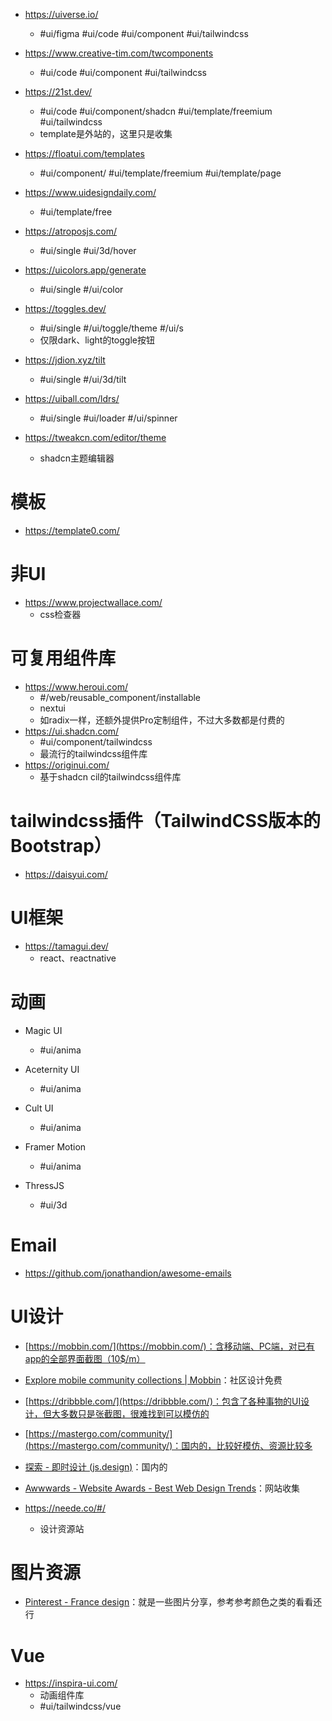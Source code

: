 - https://uiverse.io/
	- #ui/figma #ui/code #ui/component #ui/tailwindcss
- https://www.creative-tim.com/twcomponents
	- #ui/code #ui/component #ui/tailwindcss
- https://21st.dev/
	- #ui/code #ui/component/shadcn #ui/template/freemium #ui/tailwindcss
	- template是外站的，这里只是收集
- https://floatui.com/templates
	- #ui/component/ #ui/template/freemium #ui/template/page
- https://www.uidesigndaily.com/
	- #ui/template/free


- https://atroposjs.com/
	- #ui/single #ui/3d/hover
- https://uicolors.app/generate
	- #ui/single #/ui/color
- https://toggles.dev/
	- #ui/single #/ui/toggle/theme #/ui/s
	- 仅限dark、light的toggle按钮
- https://jdion.xyz/tilt
	- #ui/single #/ui/3d/tilt
- https://uiball.com/ldrs/
	- #ui/single #ui/loader #/ui/spinner 
- https://tweakcn.com/editor/theme
	- shadcn主题编辑器

# 模板
- https://template0.com/

# 非UI
- https://www.projectwallace.com/
	- css检查器


# 可复用组件库
- https://www.heroui.com/
	- #/web/reusable_component/installable
	- nextui
	- 如radix一样，还额外提供Pro定制组件，不过大多数都是付费的
- https://ui.shadcn.com/
	- #ui/component/tailwindcss
	- 最流行的tailwindcss组件库
- https://originui.com/
	- 基于shadcn cil的tailwindcss组件库
# tailwindcss插件（TailwindCSS版本的Bootstrap）
- https://daisyui.com/

# UI框架
- https://tamagui.dev/
	- react、reactnative


# 动画

- Magic UI
	- #ui/anima
- Aceternity UI
	- #ui/anima 
- Cult UI
	- #ui/anima 
- Framer Motion
	- #ui/anima 

- ThressJS
	- #ui/3d

# Email
- https://github.com/jonathandion/awesome-emails

# UI设计

- [https://mobbin.com/](https://mobbin.com/)：含移动端、PC端，对已有app的全部界面截图（10$/m）

- [Explore mobile community collections | Mobbin](https://mobbin.com/community/mobile)：社区设计免费

- [https://dribbble.com/](https://dribbble.com/)：包含了各种事物的UI设计，但大多数只是张截图，很难找到可以模仿的
- [https://mastergo.com/community/](https://mastergo.com/community/)：国内的，比较好模仿、资源比较多
- [探索 - 即时设计 (js.design)](https://js.design/community?category=explore)：国内的
- [Awwwards - Website Awards - Best Web Design Trends](https://www.awwwards.com/)：网站收集

- https://neede.co/#/
	- 设计资源站

# 图片资源

- [Pinterest - France design](https://www.pinterest.fr/ideas/design/902065567321/)：就是一些图片分享，参考参考颜色之类的看看还行


# Vue
- https://inspira-ui.com/
	- 动画组件库
	- #ui/tailwindcss/vue 